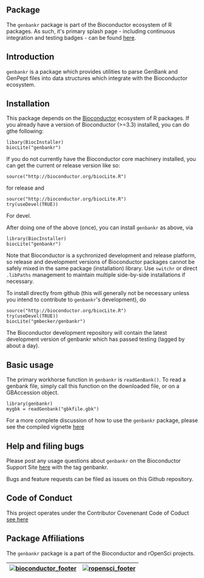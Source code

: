 ## Package

The `genbankr` package is part of the Bioconductor ecosystem of R packages. As
such, it's primary splash page - including continuous integration and testing
badges - can be found [here](https://bioconductor.org/packages/release/bioc/html/genbankr.html).


## Introduction

`genbankr` is a package which provides utilities to parse GenBank and GenPept 
files into data structures which integrate with the Bioconductor ecosystem.

## Installation

This package depends on the [Bioconductor](http://bioconductor.org) ecosystem of
R packages. If you already have a version of Bioconductor (>=3.3) installed,
you can do gthe following:

```
libary(BiocInstaller)
biocLite("genbankr")
```

If you do not currently have the Bioconductor core machinery installed, you can
get the current or release version like so:

```
source("http://bioconductor.org/biocLite.R")
``` 
for release and

```
source("http://bioconductor.org/biocLite.R")
try(useDevel(TRUE))
```
For devel.

After doing one of the above (once), you can install `genbankr` as above, via

```
library(BiocInstaller)
biocLite("genbankr")
```

Note that Bioconductor is a sychronized development and release
platform, so release and development versions of Bioconductor packages
cannot be safely mixed in the same package (installation) library. Use `switchr`
or direct `.libPaths` management to maintain multiple side-by-side installations
if necessary.

To install directly from github (this will generally not be necessary
unless you intend to contribute to `genbankr`'s development), do

```
source("http://bioconductor.org/biocLite.R")
try(useDevel(TRUE))
biocLite("gmbecker/genbankr")
```

The Bioconductor development repository will contain
the latest development version of genbankr which has passed testing (lagged
by about a day).

## Basic usage

The primary workhorse function in `genbankr` is `readGenBank()`. To read a genbank
file, simply call this function on the downloaded file, or on a GBAccession object.

```
library(genbankr)
mygbk = readGenbank("gbkfile.gbk")
```

For a more complete discussion of how to use the `genbankr` package, please see
the compiled vignette [here](https://bioconductor.org/packages/release/bioc/vignettes/genbankr/inst/doc/genbankr.html)


## Help and filing bugs

Please post any usage questions about `genbankr` on the Bioconductor Support Site
[here](https://support.bioconductor.org/) with the tag genbankr.

Bugs and feature requests can be filed as issues on this Github repository.

## Code of Conduct

This project operates under the Contributor Covenenant Code of Coduct [see here](./CONDUCT.md)

## Package Affiliations

The `genbankr` package is a part of the Bioconductor and rOpenSci projects.

| [![bioconductor_footer](http://bioconductor.org/images/logo_bioconductor.gif)](http://bioconductor.org) | [![ropensci_footer](http://ropensci.org/public_images/github_footer.png)](http://ropensci.org) |
|:-------------------------------------------------------------------------------------------------------:|:----------------------------------------------------------------------------------------------:|